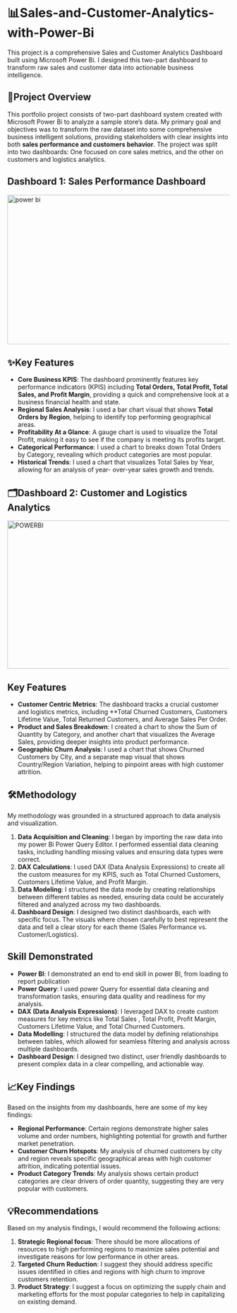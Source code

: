 # 📊Sales-and-Customer-Analytics-with-Power-Bi
This project is a comprehensive Sales and Customer Analytics Dashboard built using Microsoft Power Bi. I designed this two-part dashboard to transform raw sales and customer data into actionable business intelligence.

## 📌**Project Overview**
This portfolio project consists of two-part dashboard system created with Microsoft Power Bi to analyze a sample store’s data. My primary goal and objectives was to transform the raw dataset into some comprehensive business intelligent solutions, providing stakeholders with clear insights into both **sales performance and customers behavior**. The project was split into two dashboards: One focused on core sales metrics, and the other on customers and logistics analytics.

## **Dashboard 1: Sales Performance Dashboard**

<img width="637" height="338" alt="power bi" src="https://github.com/user-attachments/assets/81a96f5c-2da3-4825-94d4-d3f2e20e8d40" />



## ✨Key Features
-	**Core Business KPIS**: The dashboard prominently features key performance indicators (KPIS) including **Total Orders, Total Profit, Total Sales, and Profit Margin**, providing a quick and comprehensive look at a business financial health and state.
-	**Regional Sales Analysis**: I used a bar chart visual that shows **Total Orders by Region**, helping to identify top performing geographical areas.
-	**Profitability At a Glance**: A gauge chart is used to visualize the Total Profit, making it easy to see if the company is meeting its profits target.
-	**Categorical Performance**: I used a chart to breaks down Total Orders by Category, revealing which product categories are most popular.
-	**Historical Trends**: I used a chart that visualizes Total Sales by Year, allowing for an analysis of year- over-year sales growth and trends.

  ## 🗂️**Dashboard 2: Customer and Logistics Analytics**
<img width="632" height="335" alt="POWERBI" src="https://github.com/user-attachments/assets/f5493f64-d573-4ab7-9558-4845e17fb19f" />


  ## Key Features
  
-	**Customer Centric Metrics**: The dashboard tracks a crucial customer and logistics metrics, including **Total Churned Customers, Customers Lifetime Value, Total Returned Customers, and Average Sales Per Order.
-	**Product and Sales Breakdown**: I created a chart to show the Sum of Quantity by Category, and another chart that visualizes the Average Sales, providing deeper insights into product performance.
-	**Geographic Churn Analysis**: I  used a chart that shows Churned Customers by City, and a separate map visual  that shows Country/Region Variation, helping to pinpoint areas with high customer attrition.

## 🛠️**Methodology**

My methodology was grounded in a structured approach to data analysis and visualization.
1.	**Data Acquisition and Cleaning**: I began by importing the raw data into my power Bi Power Query Editor. I performed essential data cleaning tasks, including  handling missing values and ensuring data types were correct.
2.	**DAX Calculations**: I used DAX (Data Analysis Expressions) to create all the custom measures for my KPIS, such as Total Churned Customers, Customers Lifetime Value, and Profit Margin.
3.	**Data Modeling**: I structured the data mode by creating relationships between different tables as needed, ensuring data could be accurately filtered and analyzed across my two dashboards.
4.	**Dashboard Design**: I designed two distinct dashboards, each with specific focus. The visuals where chosen carefully to best represent the data and tell a clear story for each theme (Sales Performance vs. Customer/Logistics).


## **Skill Demonstrated**

-	**Power BI**: I demonstrated an end to end skill in power BI, from loading to report publication
-	**Power Query**: I used power Query for essential data cleaning and transformation tasks, ensuring data quality and readiness for my analysis.
-	**DAX (Data Analysis Expressions)**: I leveraged DAX to create custom measures for key metrics like Total Sales , Total Profit, Profit Margin, Customers Lifetime Value, and Total Churned Customers.
-	**Data Modelling**: I structured the data model by defining relationships between tables, which allowed for seamless filtering and analysis across multiple dashboards.
-	**Dashboard Design**:   I designed two distinct, user friendly dashboards to present complex data in a clear compelling, and actionable way.


## 📈**Key Findings**

Based on the insights from my dashboards, here are some of my key findings:
-	**Regional Performance**: Certain regions demonstrate higher sales volume and order numbers, highlighting potential for growth and further market penetration.
-	**Customer Churn Hotspots**: My analysis of churned customers by city and region reveals specific geographical areas with high customer attrition, indicating potential issues.
-	**Product Category Trends**: My analysis shows certain product categories are clear drivers of order quantity, suggesting they are very popular with customers.

## 💡**Recommendations**

Based on my analysis findings, I would recommend the following actions:
1.	**Strategic Regional focus**: There should be more allocations of resources to high performing regions to maximize sales potential and investigate reasons for low performance in other areas.
2.	 **Targeted Churn Reduction**: I suggest they should address specific issues identified in cities and regions with high churn to improve customers retention.
3.	**Product Strategy**: I suggest a focus on optimizing the supply chain and marketing efforts for the most popular categories to help in capitalizing on existing demand.




